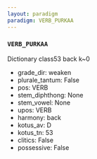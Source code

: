 ```yaml
---
layout: paradigm
paradigm: VERB_PURKAA
---
```

### ` VERB_PURKAA `

Dictionary class53 back k~0
* grade_dir: weaken
* plurale_tantum: False
* pos: VERB
* stem_diphthong: None
* stem_vowel: None
* upos: VERB
* harmony: back
* kotus_av: D
* kotus_tn: 53
* clitics: False
* possessive: False
